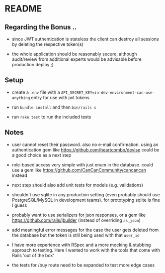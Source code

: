 # README

## Regarding the Bonus ..

* since JWT authentication is stateless the client can destroy all sessions by deleting the respective token(s)

* the whole application should be reasonably secure, although audit/review from additional experts would be advisable before production deploy ;)


## Setup

* create a `.env` file with a `API_SECRET_KEY=in-dev-environment-can-use-anything` entry for use with jwt tokens

* run `bundle install` and then `bin/rails s`

* run `rake test` to run the included tests


## Notes

* user cannot reset their password. also no e-mail confirmation. using an authentication gem like https://github.com/heartcombo/devise could be a good choice as a next step

* role-based access very simple with just enum in the database. could use a gem like https://github.com/CanCanCommunity/cancancan instead

* next step should also add unit tests for models (e.g. validations)

* shouldn't use sqlite in any production setting (even probably should use PostgreSQL/MySQL in development teams). for prototyping sqlite is fine I guess

* probably want to use serializers for json responses, or a gem like https://github.com/rails/jbuilder (instead of overriding `as_json`)

* add meaningful error messages for the case the user gets deleted from the database but the token is still being used with that `user_id`

* I have more experience with RSpec and a more mocking & stubbing approach to testing. Here I wanted to work with the tools that come with Rails 'out of the box'

* the tests for /buy route need to be expanded to test more edge cases